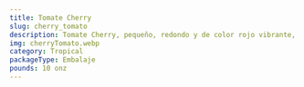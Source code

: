 ```yaml
---
title: Tomate Cherry
slug: cherry_tomato
description: Tomate Cherry, pequeño, redondo y de color rojo vibrante, con sabor dulce e intenso. Clave en ensaladas gourmet, decoración de platos o snacks saludables. Fuente concentrada de vitamina C, licopeno y antioxidantes. Su tamaño y adaptabilidad los hacen protagonistas en cocinas innovadoras y preparaciones rápidas.
img: cherryTomato.webp
category: Tropical
packageType: Embalaje
pounds: 10 onz
---
```

